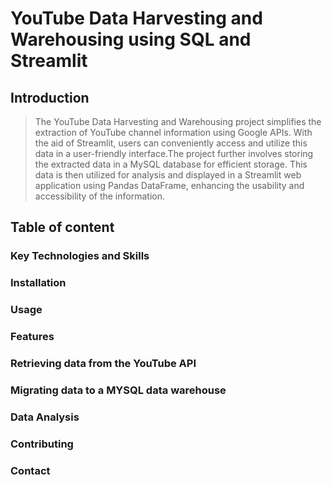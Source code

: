 # YouTube Data Harvesting and Warehousing using SQL and Streamlit
## Introduction
>The YouTube Data Harvesting and Warehousing project simplifies the extraction of YouTube channel information using Google APIs. With the aid of Streamlit, users can conveniently access and utilize this data in a user-friendly interface.The project further involves storing the extracted data in a MySQL database for efficient storage. This data is then utilized for analysis and displayed in a Streamlit web application using Pandas DataFrame, enhancing the usability and accessibility of the information.
## Table of content
### Key Technologies and Skills
### Installation
### Usage
### Features
### Retrieving data from the YouTube API
### Migrating data to a MYSQL data warehouse
### Data Analysis
### Contributing
### Contact
